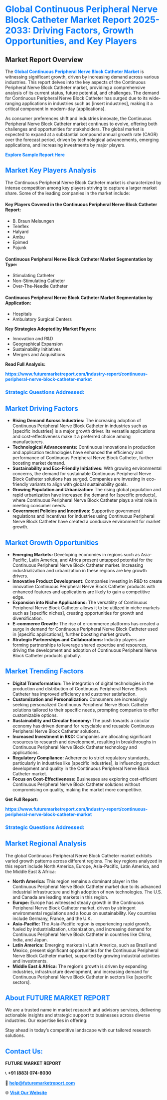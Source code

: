 <h1 style="color: #007BFF;">Global Continuous Peripheral Nerve Block Catheter Market Report 2025-2033: Driving Factors, Growth Opportunities, and Key Players</h1>

<section id="overview">
<h2>Market Report Overview</h2>
<p>The <a href="https://www.futuremarketreport.com/industry-report/continuous-peripheral-nerve-block-catheter-market" style="color: #007BFF; text-decoration: none;"><strong>Global Continuous Peripheral Nerve Block Catheter Market</strong></a> is witnessing significant growth, driven by increasing demand across various industries. This report delves into the key aspects of the Continuous Peripheral Nerve Block Catheter market, providing a comprehensive analysis of its current status, future potential, and challenges. The demand for Continuous Peripheral Nerve Block Catheter has surged due to its wide-ranging applications in industries such as [insert industries], making it a critical component in modern-day [applications].</p>
<p>As consumer preferences shift and industries innovate, the Continuous Peripheral Nerve Block Catheter market continues to evolve, offering both challenges and opportunities for stakeholders. The global market is expected to expand at a substantial compound annual growth rate (CAGR) over the forecast period, driven by technological advancements, emerging applications, and increasing investments by major players.</p>
</section>

<section id="overview">
<p><a href="https://www.futuremarketreport.com/request-sample/reportId=54312" style="color: #007BFF; text-decoration: none;"><strong>Explore Sample Report Here</strong></a></p>
</section>

<section id="key-players">
<h2 style="color: #007BFF;">Market Key Players Analysis</h2>
<p>The Continuous Peripheral Nerve Block Catheter market is characterized by intense competition among key players striving to capture a larger market share. Some of the leading companies in the market include:</p>
<h4>Key Players Covered in the Continuous Peripheral Nerve Block Catheter Report:</h4>
<ul><li>B. Braun Melsungen</li><li>Teleflex</li><li>Halyard</li><li>Ambu</li><li>Epimed</li><li>Pajunk</li></ul>
<h4>Continuous Peripheral Nerve Block Catheter Market Segmentation by Type:</h4>
<ul><li>Stimulating Catheter</li><li>Non-Stimulating Catheter</li><li>Over-The-Needle Catheter</li></ul>

<h4>Continuous Peripheral Nerve Block Catheter Market Segmentation by Application:</h4>
<ul><li>Hospitals</li><li>Ambulatory Surgical Centers</li></ul>
<p><strong>Key Strategies Adopted by Market Players:</strong></p>
<ul>
<li>Innovation and R&D</li>
<li>Geographical Expansion</li>
<li>Sustainability Initiatives</li>
<li>Mergers and Acquisitions</li>
</ul>
</section>

<section>
<p><strong>Read Full Analysis: </strong></p><a href="https://www.futuremarketreport.com/industry-report/continuous-peripheral-nerve-block-catheter-market" style="color: #007BFF; text-decoration: none;"><strong>https://www.futuremarketreport.com/industry-report/continuous-peripheral-nerve-block-catheter-market</strong></a>
<h3 style="color: #007BFF;">Strategic Questions Addressed:</h3>
</section>

<section id="driving-factors">
<h2 style="color: #007BFF;">Market Driving Factors</h2>
<ul>
<li><strong>Rising Demand Across Industries:</strong> The increasing adoption of Continuous Peripheral Nerve Block Catheter in industries such as [specific industries] is a major growth driver. Its versatile applications and cost-effectiveness make it a preferred choice among manufacturers.</li>
<li><strong>Technological Advancements:</strong> Continuous innovations in production and application technologies have enhanced the efficiency and performance of Continuous Peripheral Nerve Block Catheter, further boosting market demand.</li>
<li><strong>Sustainability and Eco-Friendly Initiatives:</strong> With growing environmental concerns, the demand for sustainable Continuous Peripheral Nerve Block Catheter solutions has surged. Companies are investing in eco-friendly variants to align with global sustainability goals.</li>
<li><strong>Growing Population and Urbanization:</strong> The rising global population and rapid urbanization have increased the demand for [specific products], where Continuous Peripheral Nerve Block Catheter plays a vital role in meeting consumer needs.</li>
<li><strong>Government Policies and Incentives:</strong> Supportive government regulations and incentives for industries using Continuous Peripheral Nerve Block Catheter have created a conducive environment for market growth.</li>
</ul>
</section>

<section id="growth-opportunities">
<h2 style="color: #007BFF;">Market Growth Opportunities</h2>
<ul>
<li><strong>Emerging Markets:</strong> Developing economies in regions such as Asia-Pacific, Latin America, and Africa present untapped potential for the Continuous Peripheral Nerve Block Catheter market. Increasing industrialization and urbanization in these regions are key growth drivers.</li>
<li><strong>Innovative Product Development:</strong> Companies investing in R&D to create innovative Continuous Peripheral Nerve Block Catheter products with enhanced features and applications are likely to gain a competitive edge.</li>
<li><strong>Expansion into Niche Applications:</strong> The versatility of Continuous Peripheral Nerve Block Catheter allows it to be utilized in niche markets such as [specific niches], creating opportunities for growth and diversification.</li>
<li><strong>E-commerce Growth:</strong> The rise of e-commerce platforms has created a surge in demand for Continuous Peripheral Nerve Block Catheter used in [specific applications], further boosting market growth.</li>
<li><strong>Strategic Partnerships and Collaborations:</strong> Industry players are forming partnerships to leverage shared expertise and resources, driving the development and adoption of Continuous Peripheral Nerve Block Catheter products globally.</li>
</ul>
</section>

<section id="trending-factors">
<h2 style="color: #007BFF;">Market Trending Factors</h2>
<ul>
<li><strong>Digital Transformation:</strong> The integration of digital technologies in the production and distribution of Continuous Peripheral Nerve Block Catheter has improved efficiency and customer satisfaction.</li>
<li><strong>Customization and Personalization:</strong> Consumers are increasingly seeking personalized Continuous Peripheral Nerve Block Catheter solutions tailored to their specific needs, prompting companies to offer customizable options.</li>
<li><strong>Sustainability and Circular Economy:</strong> The push towards a circular economy has driven demand for recyclable and reusable Continuous Peripheral Nerve Block Catheter solutions.</li>
<li><strong>Increased Investment in R&D:</strong> Companies are allocating significant resources to research and development, resulting in breakthroughs in Continuous Peripheral Nerve Block Catheter technology and applications.</li>
<li><strong>Regulatory Compliance:</strong> Adherence to strict regulatory standards, particularly in industries like [specific industries], is influencing product development and quality in the Continuous Peripheral Nerve Block Catheter market.</li>
<li><strong>Focus on Cost-Effectiveness:</strong> Businesses are exploring cost-efficient Continuous Peripheral Nerve Block Catheter solutions without compromising on quality, making the market more competitive.</li>
</ul>
</section>

<section>
<p><strong>Get Full Report: </strong></p><a href="https://www.futuremarketreport.com/industry-report/continuous-peripheral-nerve-block-catheter-market" style="color: #007BFF; text-decoration: none;"><strong>https://www.futuremarketreport.com/industry-report/continuous-peripheral-nerve-block-catheter-market</strong></a>
<h3 style="color: #007BFF;">Strategic Questions Addressed:</h3>
</section>


<section id="regional-analysis">
<h2 style="color: #007BFF;">Market Regional Analysis</h2>
<p>The global Continuous Peripheral Nerve Block Catheter market exhibits varied growth patterns across different regions. The key regions analyzed in this report include North America, Europe, Asia-Pacific, Latin America, and the Middle East & Africa:</p>
<ul>
<li><strong>North America:</strong> This region remains a dominant player in the Continuous Peripheral Nerve Block Catheter market due to its advanced industrial infrastructure and high adoption of new technologies. The U.S. and Canada are leading markets in this region.</li>
<li><strong>Europe:</strong> Europe has witnessed steady growth in the Continuous Peripheral Nerve Block Catheter market, driven by stringent environmental regulations and a focus on sustainability. Key countries include Germany, France, and the U.K.</li>
<li><strong>Asia-Pacific:</strong> The Asia-Pacific region is experiencing rapid growth, fueled by industrialization, urbanization, and increasing demand for Continuous Peripheral Nerve Block Catheter in countries like China, India, and Japan.</li>
<li><strong>Latin America:</strong> Emerging markets in Latin America, such as Brazil and Mexico, present significant opportunities for the Continuous Peripheral Nerve Block Catheter market, supported by growing industrial activities and investments.</li>
<li><strong>Middle East & Africa:</strong> The region’s growth is driven by expanding industries, infrastructure development, and increasing demand for Continuous Peripheral Nerve Block Catheter in sectors like [specific sectors].</li>
</ul>
</section>

<footer>
<h2 style="color: #007BFF;">About FUTURE MARKET REPORT</h2>
<p>We are a trusted name in market research and advisory services, delivering actionable insights and strategic support to businesses across diverse industries. Our expertise lies in offering:</p>

<p>Stay ahead in today’s competitive landscape with our tailored research solutions.</p>

<h2 style="color: #007BFF;">Contact Us:</h2>
<p><strong>FUTURE MARKET REPORT</strong></p>
<p>📞 <strong>+91 (883) 074-8030</strong></p>
<p>📧 <strong><a href="mailto:help@futuremarketreport.com" style="color: #007BFF;">help@futuremarketreport.com</a></strong></p>
<p>🌐 <strong><a href="https://www.futuremarketreport.com/" style="color: #007BFF;">Visit Our Website</a></strong></p>
</footer>